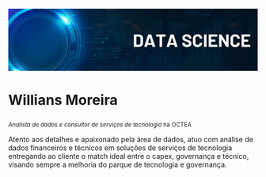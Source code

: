 <p align="center">
<img src="Banner.png" >
</p>

# Willians Moreira
<sub>*Analista de dados e consultor de serviços de tecnologia* na OCTEA </sub>

Atento aos detalhes e apaixonado pela área de dados, atuo com análise de dados financeiros e técnicos em soluções de serviços de tecnologia entregando ao cliente o match ideal entre o capex, governança e técnico, visando sempre a melhoria do parque de tecnologia e governança.
